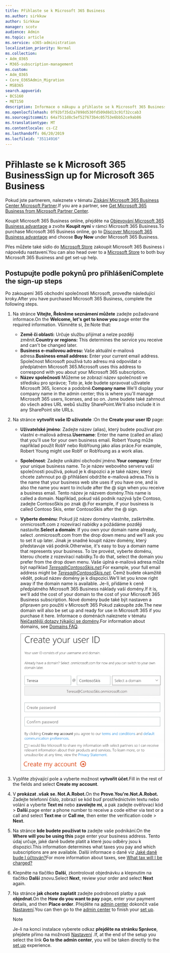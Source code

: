 ```yaml
---
title: Přihlaste se k Microsoft 365 Business
ms.author: sirkkuw
author: Sirkkuw
manager: scotv
audience: Admin
ms.topic: article
ms.service: o365-administration
localization_priority: Normal
ms.collection:
- Adm_O365
- M365-subscription-management
ms.custom:
- Adm_O365
- Core_O365Admin_Migration
- MSB365
search.appverid:
- BCS160
- MET150
description: Informace o nákupu a přihlaste se k Microsoft 365 Business.
ms.openlocfilehash: 0f92bf35d2a7898d530fd509d8d13c91f32ccab3
ms.sourcegitcommit: 64a7511d8c5ef527673b4c05753e6bb52ce9ab86
ms.translationtype: MT
ms.contentlocale: cs-CZ
ms.lasthandoff: 06/20/2019
ms.locfileid: "35114916"
---
```

# <a name="sign-up-for-microsoft-365-business"></a><span data-ttu-id="eeb19-103">Přihlaste se k Microsoft 365 Business</span><span class="sxs-lookup"><span data-stu-id="eeb19-103">Sign up for Microsoft 365 Business</span></span>

<span data-ttu-id="eeb19-104">Pokud jste partnerem, naleznete v tématu [Získání Microsoft 365 Business Center Microsoft Partner](get-microsoft-365-business.md#get-microsoft-365-business-from-microsoft-partner-center).</span><span class="sxs-lookup"><span data-stu-id="eeb19-104">If you are a partner, see [Get Microsoft 365 Business from Microsoft Partner Center](get-microsoft-365-business.md#get-microsoft-365-business-from-microsoft-partner-center).</span></span>

<span data-ttu-id="eeb19-105">Koupit Microsoft 365 Business online, přejděte na [Objevování Microsoft 365 Business advantage](https://www.microsoft.com/microsoft-365/business#pmg-cmp-desktop) a zvolte **Koupit nyní** v rámci Microsoft 365 Business.</span><span class="sxs-lookup"><span data-stu-id="eeb19-105">To purchase Microsoft 365 Business online, go to [Discover Microsoft 365 Business advantage](https://www.microsoft.com/microsoft-365/business#pmg-cmp-desktop) and choose **Buy Now** under Microsoft 365 Business.</span></span>

<span data-ttu-id="eeb19-106">Přes můžete také sídlo do [Microsoft Store](https://www.microsoft.com/en-us/store/locations/find-a-store?icid=en-us_UF_FAS) zakoupit Microsoft 365 Business i nápovědu nastavení.</span><span class="sxs-lookup"><span data-stu-id="eeb19-106">You can also head over to a [Microsoft Store](https://www.microsoft.com/en-us/store/locations/find-a-store?icid=en-us_UF_FAS) to both buy Microsoft 365 Business and get set-up help.</span></span>

## <a name="complete-the-sign-up-steps"></a><span data-ttu-id="eeb19-107">Postupujte podle pokynů pro přihlášení</span><span class="sxs-lookup"><span data-stu-id="eeb19-107">Complete the sign-up steps</span></span>

<span data-ttu-id="eeb19-108">Po zakoupení 365 obchodní společnosti Microsoft, proveďte následující kroky.</span><span class="sxs-lookup"><span data-stu-id="eeb19-108">After you have purchased Microsoft 365 Business, complete the following steps.</span></span>

1. <span data-ttu-id="eeb19-109">Na stránce **Vítejte, Řekněme seznámení můžete** zadejte požadované informace.</span><span class="sxs-lookup"><span data-stu-id="eeb19-109">On the **Welcome, let's get to know you** page enter the required information.</span></span> <span data-ttu-id="eeb19-110">Všimněte si, že:</span><span class="sxs-lookup"><span data-stu-id="eeb19-110">Note that:</span></span>
 
    -  <span data-ttu-id="eeb19-111">**Země či oblasti:** Určuje službu přijímat a nelze později změnit.</span><span class="sxs-lookup"><span data-stu-id="eeb19-111">**Country or regions:** This determines the service you receive and can't be changed later.</span></span>
    - <span data-ttu-id="eeb19-112">**Business e-mailovou adresu:** Vaše aktuální e-mailová adresa.</span><span class="sxs-lookup"><span data-stu-id="eeb19-112">**Business email address:** Enter your current email address.</span></span> <span data-ttu-id="eeb19-113">Společnost Microsoft používá tuto adresu má odpovídat o předplatném Microsoft 365.</span><span class="sxs-lookup"><span data-stu-id="eeb19-113">Microsoft uses this address to correspond with you about your Microsoft 365 subscription.</span></span>
    - <span data-ttu-id="eeb19-114">**Název společnosti** Můžeme se zobrazí název společnosti ve středisku pro správce; Toto je, kde budete spravovat uživatele Microsoft 365, licence a podobně.</span><span class="sxs-lookup"><span data-stu-id="eeb19-114">**Company name** We'll display your company name in the admin center; this is where you'll manage Microsoft 365 users, licenses, and so on.</span></span> <span data-ttu-id="eeb19-115">Jsme budete také zahrnout do všech adres URL webů služby SharePoint.</span><span class="sxs-lookup"><span data-stu-id="eeb19-115">We'll also include it in any SharePoint site URLs.</span></span>

2. <span data-ttu-id="eeb19-116">Na stránce **vytvořit vaše ID uživatele** :</span><span class="sxs-lookup"><span data-stu-id="eeb19-116">On the **Create your user ID** page:</span></span>

    - <span data-ttu-id="eeb19-117">**Uživatelské jméno**: Zadejte název (alias), který budete používat pro vlastní e-mailová adresa.</span><span class="sxs-lookup"><span data-stu-id="eeb19-117">**Username**: Enter the name (called an alias) that you'll use for your own business email.</span></span> <span data-ttu-id="eeb19-118">Robert Young může například použít RobY nebo RobYoung jako alias práce.</span><span class="sxs-lookup"><span data-stu-id="eeb19-118">For example, Robert Young might use RobY or RobYoung as a work alias.</span></span>
    - <span data-ttu-id="eeb19-119">**Společnost**: Zadejte unikátní obchodní jméno.</span><span class="sxs-lookup"><span data-stu-id="eeb19-119">**Your company**: Enter your unique business name.</span></span> <span data-ttu-id="eeb19-120">To je název webového serveru vaší společnosti používá, pokud je k dispozici a je také název, který chcete zahrnout po @ přihlášení obdržíte e-mailová adresa.</span><span class="sxs-lookup"><span data-stu-id="eeb19-120">This is the name that your business web site uses if you have one, and is also the name you want to include after the @ sign when you receive a business email.</span></span> <span data-ttu-id="eeb19-121">Tento název je názvem domény.</span><span class="sxs-lookup"><span data-stu-id="eeb19-121">This name is called a domain.</span></span> <span data-ttu-id="eeb19-122">Například, pokud váš podnik nazývá lyže Contoso, zadejte ContosoSkis po znak @.</span><span class="sxs-lookup"><span data-stu-id="eeb19-122">For example, if your business is called Contoso Skis, enter ContosoSkis after the @ sign.</span></span>
    - <span data-ttu-id="eeb19-123">**Vyberte doménu**: Pokud již název domény vlastníte, zaškrtněte. onmicrosoft.com z rozevírací nabídky a požádáme později nastavíte.</span><span class="sxs-lookup"><span data-stu-id="eeb19-123">**Select a domain**: If you own your domain name already, select .onmicrosoft.com from the drop down menu and we'll ask you to set it up later.</span></span> <span data-ttu-id="eeb19-124">Jinak je snadné koupit název domény, který představuje váš podnik.</span><span class="sxs-lookup"><span data-stu-id="eeb19-124">Otherwise, it's easy to buy a domain name that represents your business.</span></span> <span data-ttu-id="eeb19-125">To lze provést, vyberte doménu, kterou chcete z rozevírací nabídky.</span><span class="sxs-lookup"><span data-stu-id="eeb19-125">To do that, select the domain you prefer from the drop down menu.</span></span> <span data-ttu-id="eeb19-126">Vaše úplná e-mailová adresa může být například *Teresa@ContosoSkis.net*.</span><span class="sxs-lookup"><span data-stu-id="eeb19-126">For example, your full email address might be *Teresa@ContosoSkis.net*.</span></span> <span data-ttu-id="eeb19-127">Čemž budete okamžitě vědět, pokud název domény je k dispozici.</span><span class="sxs-lookup"><span data-stu-id="eeb19-127">We'll let you know right away if the domain name is available.</span></span> <span data-ttu-id="eeb19-128">Je-li, přidáme k ceně předplatného Microsoft 365 Business náklady vaší domény.</span><span class="sxs-lookup"><span data-stu-id="eeb19-128">If it is, we'll add the cost of your domain to the cost of your Microsoft 365 Business subscription.</span></span> <span data-ttu-id="eeb19-129">Nové domény bude také být nastaven a připraven pro použití v Microsoft 365 Pokud zakoupíte zde.</span><span class="sxs-lookup"><span data-stu-id="eeb19-129">The new domain will also be set up and ready for use in Microsoft 365 if you purchase it here.</span></span> <span data-ttu-id="eeb19-130">Informace o doménách naleznete v tématu [Nejčastější dotazy týkající se domény](https://docs.microsoft.com/office365/admin/setup/domains-faq).</span><span class="sxs-lookup"><span data-stu-id="eeb19-130">For information about domains, see [Domains FAQ](https://docs.microsoft.com/office365/admin/setup/domains-faq).</span></span>
    
        ![Obrazovka vytvoření stránky ID uživatele.](media/signinuserid.png)

3. <span data-ttu-id="eeb19-132">Vyplňte zbývající pole a vyberte možnost **vytvořit účet**.</span><span class="sxs-lookup"><span data-stu-id="eeb19-132">Fill in the rest of the fields and select **Create my account**.</span></span>
4. <span data-ttu-id="eeb19-133">V **prokázat .však se. Not.A.Robot.**</span><span class="sxs-lookup"><span data-stu-id="eeb19-133">On the **Prove.You're.Not.A.Robot.**</span></span> <span data-ttu-id="eeb19-134">Zadejte telefonní číslo, zobrazí se kód buď prostřednictvím textu nebo volání a vyberte **Text mi** nebo **zavolejte mi**, a pak zadejte ověřovací kód \> **Další**.</span><span class="sxs-lookup"><span data-stu-id="eeb19-134">page enter a phone number to receive a code either via text or a call and select **Text me** or **Call me**, then enter the verification code \> **Next**.</span></span>
5. <span data-ttu-id="eeb19-135">Na stránce **kde budete používat to** zadejte vaše podnikání.</span><span class="sxs-lookup"><span data-stu-id="eeb19-135">On the **Where will you be using this** page enter your business address.</span></span> <span data-ttu-id="eeb19-136">Tento údaj určuje, jaké daně budete platit a které jsou odběry jsou k dispozici.</span><span class="sxs-lookup"><span data-stu-id="eeb19-136">This information determines what taxes you pay and which subscriptions are are available.</span></span> <span data-ttu-id="eeb19-137">Další informace o daně viz [Jaké daně bude I účtován?](https://docs.microsoft.com/office365/admin/subscriptions-and-billing/what-tax-will-i-be-charged?view=o365-worldwide)</span><span class="sxs-lookup"><span data-stu-id="eeb19-137">For more information about taxes, see [What tax will I be charged?](https://docs.microsoft.com/office365/admin/subscriptions-and-billing/what-tax-will-i-be-charged?view=o365-worldwide)</span></span> 
1. <span data-ttu-id="eeb19-138">Klepněte na tlačítko **Další**, zkontrolovat objednávku a klepnutím na tlačítko **Další** znovu.</span><span class="sxs-lookup"><span data-stu-id="eeb19-138">Select **Next**, review your order and select **Next** again.</span></span>
1. <span data-ttu-id="eeb19-139">Na stránce **jak chcete zaplatit** zadejte podrobnosti platby a pak **objednat**.</span><span class="sxs-lookup"><span data-stu-id="eeb19-139">On the **How do you want to pay** page, enter your payment details, and then **Place order**.</span></span>
    <span data-ttu-id="eeb19-140">Přejděte na [admin center](https://docs.microsoft.com/en-us/office365/admin/subscriptions-and-billing/what-tax-will-i-be-charged?view=o365-worldwide) dokončit vaše [Nastavení](set-up.md).</span><span class="sxs-lookup"><span data-stu-id="eeb19-140">You can then go to the [admin center](https://docs.microsoft.com/en-us/office365/admin/subscriptions-and-billing/what-tax-will-i-be-charged?view=o365-worldwide) to finish your [set up](set-up.md).</span></span>

    > [!NOTE]
    > <span data-ttu-id="eeb19-141">Je-li na konci instalace vyberete odkaz **přejděte na stránku Správce**, přejdete přímo na možnosti [Nastavení](set-up.md) .</span><span class="sxs-lookup"><span data-stu-id="eeb19-141">If, at the end of the setup you select the link **Go to the admin center**, you will be taken directly to the [set up](set-up.md) experience.</span></span>